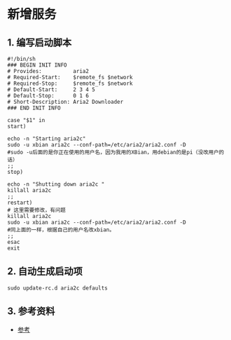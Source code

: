 # 新增服务

## 1. 编写启动脚本
```shell
#!/bin/sh
### BEGIN INIT INFO
# Provides:          aria2
# Required-Start:    $remote_fs $network
# Required-Stop:     $remote_fs $network
# Default-Start:     2 3 4 5
# Default-Stop:      0 1 6
# Short-Description: Aria2 Downloader
### END INIT INFO

case "$1" in
start)

echo -n "Starting aria2c"
sudo -u xbian aria2c --conf-path=/etc/aria2/aria2.conf -D
#sudo -u后面的是你正在使用的用户名，因为我用的XBian，用debian的是pi（没改用户的话）
;;
stop)

echo -n "Shutting down aria2c "
killall aria2c
;;
restart)
# 这里需要修改，有问题
killall aria2c
sudo -u xbian aria2c --conf-path=/etc/aria2/aria2.conf -D
#同上面的一样，根据自己的用户名改xbian。
;;
esac
exit
```

## 2. 自动生成启动项
```shell
sudo update-rc.d aria2c defaults
```

## 3. 参考资料
- [参考](https://www.jianshu.com/p/b2649d073741)
